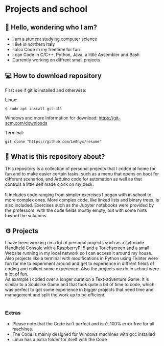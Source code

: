 # Projects and school


## 👋 Hello, wondering who I am?
- I am a student studying computer science
- I live in northern Italy
- I also Code in my freetime for fun
- I can Code in C/C++, Python, Java, a little Assembler and Bash
- Currently working on diffrent small projects


## 💻 How to download repository
First see if git is installed and otherwise:

Linux:
```
$ sudo apt install git-all
```
Windows and more Information for download:
https://git-scm.com/downloads
<br>

Terminal:
```
git clone "https://github.com/Le0nyx/resume"
```

## 📌 What is this repository about?
This repository is a collection of personal projects that I coded at home for fun and to make easier certain tasks, such as a menu that opens on boot for different scenarios, and Arduino code for automation as well as that controls a little self made clock on my desk.
<br>
<br>
It includes code ranging from simpler exercises I began with in school to more complex ones. More complex code, like linked lists and binary trees, is also included. Exercises such as the Jupyter notebooks were provided by the professors, with the code fields mostly empty, but with some hints toward the solutions.
<br>
## ⚙️ Projects
I have been working on a lot of personal projects such as a selfmade Handheld Console with a RaspberryPi 5 and a Touchscreen and a small Website running in my local network so I can access it around my house. Also projects like a terminal with modifications in Python using Tkinter were fun for me to experiment around and get to experience in diffrent fields of coding and collect some experience. Also the projects we do in school were a lot of fun. 
<br>
As example I coded over a longer duration a Text-adventure Game. It is similar to a Soulslike Game and that took quite a bit of time to code, which was perfect to get some experience in bigger projects that need time and management and split the work up to be efficient.
<br>
<br>
### Extras
- Please note that the Code isn't perfect and isn't 100% error free for all machines. 
- The Code is mainly designed for Windows machines with gcc installed
- Linux has a extra folder for itself with the Code

